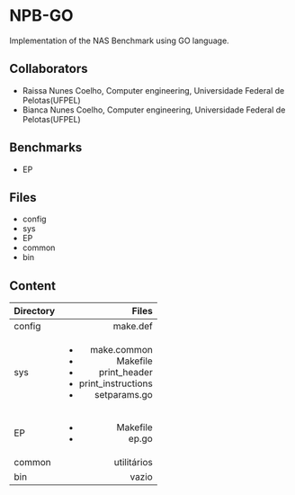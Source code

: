 # NPB-GO
Implementation of the NAS Benchmark using GO language. 

## Collaborators
- Raissa Nunes Coelho, Computer engineering, Universidade Federal de Pelotas(UFPEL)
- Bianca Nunes Coelho, Computer engineering, Universidade Federal de Pelotas(UFPEL)

## Benchmarks
- EP

## Files
- config
- sys
- EP
- common
- bin

## Content
|Directory |Files |
| :---|---:|
|config | make.def|
|sys | <ul><li>make.common</li><li>Makefile</li><li>print_header</li><li>print_instructions</li><li>setparams.go</li></ul>|
|EP | <ul><li>Makefile</li><li>ep.go</li></ul> |
|common | utilitários |
|bin | vazio |
